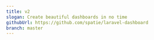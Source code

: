 ```yaml
---
title: v2
slogan: Create beautiful dashboards in no time
githubUrl: https://github.com/spatie/laravel-dashboard
branch: master
---
```


